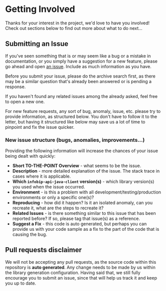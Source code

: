 # Getting Involved

Thanks for your interest in the project, we'd love to have you involved! Check out sections below to find out more about what to do next...

## Submitting an Issue

If you've seen something that is or may seem like a bug or a mistake in documentation, or you simply have a suggestion for a new feature, please go ahead and open [an issue][issue-link].
Include as much information as you have.

Before you submit your issue, please do the archive search first, as there may be a similar question that's already been answered or is pending a response.

If you haven't found any related issues among the already asked, feel free to open a new one.

For new feature requests, any sort of bug, anomaly, issue, etc. please try to provide information, as structured below.
You don't have to follow it to the letter, but having it structured like below may save us a lot of time to pinpoint and fix the issue quicker.

### New issue structure (bugs, anomalies, improvements...)
Providing the following information will increase the chances of your issue being dealt with quickly:

* **Short TO-THE-POINT Overview** - what seems to be the issue.
* **Description** - more detailed explanation of the issue. The stack trace in cases where it is applicable.
* **Which `infobip-api-java-client` version(s)** - which library version(s) you used when the issue occurred.
* **Environment** - is this a problem with all development/testing/production environments or only a specific one(s)?
* **Reproducing** - how did it happen? Is it an isolated anomaly, can you recreate it, what are the steps to recreate it?
* **Related Issues** - is there something similar to this issue that has been reported before? If so, please tag that issue(s) as a reference.
* **Suggest a Fix** - this code is auto generated, but perhaps you can provide us with your code sample as a fix to the part of the code that is causing the bug.

## Pull requests disclaimer
We will not be accepting any pull requests, as the source code within this repository is **auto generated**. Any change needs to be made by us within the library generation configuration.
Having said that, we still fully encourage you to submit an issue, since that will help us track it and keep you up to date.

[issue-link]: https://github.com/infobip/infobip-api-java-client/issues/new
